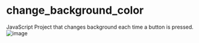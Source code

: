 # change_background_color
JavaScript Project that changes background each time a button is pressed.
![image](https://user-images.githubusercontent.com/60341606/112937481-56cd5400-9145-11eb-830a-90849c9b94f6.png)
